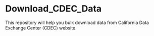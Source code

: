 # Download_CDEC_Data
This repository will help you bulk download data from California Data Exchange Center (CDEC) website.
